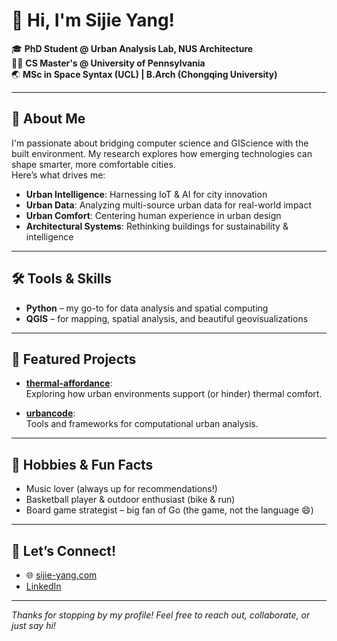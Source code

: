 # 👋 Hi, I'm Sijie Yang!

🎓 **PhD Student @ Urban Analysis Lab, NUS Architecture**  
🧑‍💻 **CS Master's @ University of Pennsylvania**  
🌏 **MSc in Space Syntax (UCL) | B.Arch (Chongqing University)**

---

## 🌟 About Me

I'm passionate about bridging computer science and GIScience with the built environment. My research explores how emerging technologies can shape smarter, more comfortable cities.  
Here’s what drives me:

- **Urban Intelligence**: Harnessing IoT & AI for city innovation  
- **Urban Data**: Analyzing multi-source urban data for real-world impact  
- **Urban Comfort**: Centering human experience in urban design  
- **Architectural Systems**: Rethinking buildings for sustainability & intelligence

---

## 🛠️ Tools & Skills

- **Python** – my go-to for data analysis and spatial computing
- **QGIS** – for mapping, spatial analysis, and beautiful geovisualizations

---

## 🚀 Featured Projects

- [**thermal-affordance**](https://github.com/Sijie-Yang/thermal-affordance):  
  Exploring how urban environments support (or hinder) thermal comfort.

- [**urbancode**](https://github.com/Sijie-Yang/urbancode):  
  Tools and frameworks for computational urban analysis.

---

## 🎵 Hobbies & Fun Facts

- Music lover (always up for recommendations!)
- Basketball player & outdoor enthusiast (bike & run)
- Board game strategist – big fan of Go (the game, not the language 😄)

---

## 🤝 Let’s Connect!

- 🌐 [sijie-yang.com](https://sijie-yang.com)
- [LinkedIn](https://www.linkedin.com/in/sijie-yang-peter/)

---

_Thanks for stopping by my profile! Feel free to reach out, collaborate, or just say hi!_
